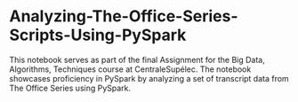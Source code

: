 # Analyzing-The-Office-Series-Scripts-Using-PySpark

This notebook serves as part of the final Assignment for the Big Data, Algorithms, Techniques course at CentraleSupélec. The notebook showcases proficiency in PySpark by analyzing a set of transcript data from The Office Series using PySpark.

